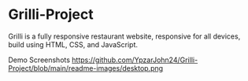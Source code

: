 # Grilli-Project
Grilli is a fully responsive restaurant website, responsive for all devices, build using HTML, CSS, and JavaScript.


Demo Screenshots
https://github.com/YpzarJohn24/Grilli-Project/blob/main/readme-images/desktop.png
